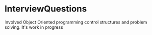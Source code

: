 # InterviewQuestions
Involved Object Oriented programming control structures and problem solving. It's work in progress
